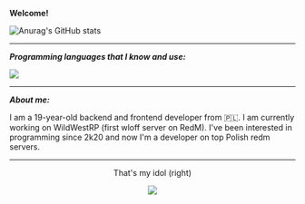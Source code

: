 **Welcome!**


![Anurag's GitHub stats](https://github-readme-stats.vercel.app/api?username=ntxg&theme=tokyonight&show_icons=true)


---

***Programming languages that I know and use:***

<p align="left">
  <a href="https://skillicons.dev">
    <img src="https://skillicons.dev/icons?i=lua,js,css,go,c,bash" />
  </a>
</p>

---

***About me:***

I am a 19-year-old backend and frontend developer from 🇵🇱. I am currently working on WildWestRP (first wloff server on RedM). I've been interested in programming since 2k20 and now I'm a developer on top Polish redm servers. 

---
<p align="center">
That's my idol (right)
</p>

<p align="center">
  <img src="https://cdn.discordapp.com/attachments/1159931707026313318/1217889068734480517/d29842c433ba036b374708340dc888bd3c224643c84b994cb1166339d23b8d8c.jpg?ex=6605aa95&is=65f33595&hm=feab3f340b01f6969191fd1d96f3ec9932285359f926a66a5a511665e504cd5c&">
</p>
